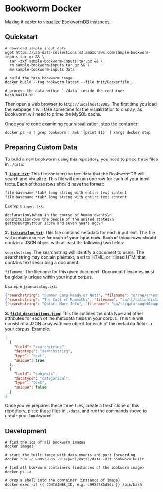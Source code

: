 # Bookworm Docker

Making it easier to visualize [BookwormDB](https://github.com/Bookworm-project/BookwormDB) instances.

## Quickstart

```
# download sample input data
wget https://lab-data-collections.s3.amazonaws.com/sample-bookworm-inputs.tar.gz && \
  tar -zxf sample-bookworm-inputs.tar.gz && \
  rm sample-bookworm-inputs.tar.gz && \
  mv sample-bookworm-inputs data

# build the base bookworm image
docker build --tag bookworm:latest --file init/Dockerfile .

# process the data within `./data` inside the container
bash build.sh
```

Then open a web browser to `http://localhost:8005`. The first time you load the webpage it will take some time for the visualization to display, as Bookworm will need to prime the MySQL cache.

Once you're done examining your visualization, stop the container:

```
docker ps -a | grep bookworm | awk '{print $1}' | xargs docker stop
```

## Preparing Custom Data

To build a new bookworm using this repository, you need to place three files in `./data`:

**1. [`input.txt`](https://bookworm-project.github.io/Docs/input.txt.html)**: This file contains the text data that the BookwormDB will search and visualize. This file will contain one row for each of your input texts. Each of those rows should have the format:

```
file-basename *tab* long string with entire text content
file-basename *tab* long string with entire text content
```

Example `input.txt`:

```
declaration\twhen in the course of human events\n
constitution\twe the people of the united states\n
gettysburgh\tfour score and seven years ago\n
```

**2. [`jsoncatalog.txt`](https://bookworm-project.github.io/Docs/JSONcatalog.html)**: This file contains metadata for each input text. This file will contain one row for each of your input texts. Each of those rows should contain a JSON object with at least the following two fields:

`searchstring`: The searchstring will identify a document to users. The searchstring may contain plaintext, a url to HTML, or inlined HTMl that contains text describing a document.

`filename`: The filename for this given document. Document filenames must be globally unique within your input corpus.

Example `jsoncatalog.txt`:

```json
{"searchstring": "Summer Camp Ready or Not!", "filename": "er/ne/ernestineamandas00belt", "subjects": ["summer"]}
{"searchstring": "The Call of Mammoths", "filename": "ca/ll/callofdistantmam00ward", "subjects": ["mammoths"]}
{"searchstring": "Qatar: More Info", "filename": "qa/ta/qataraugu00augu", "subjects": ["qatar", "info"]}
```

**3. [`field_descriptions.json`](https://bookworm-project.github.io/Docs/field_descriptions.json.html)**: This file outlines the data type and other attributes for each of the metadata fields in your corpus. This file will consist of a JSON array with one object for each of the metadata fields in your corpus. Example:

```json
[
  {
    "field": "searchstring",
    "datatype": "searchstring",
    "type": "text",
    "unique": true
  },
  {
    "field": "subjects",
    "datatype": "categorical",
    "type": "text",
    "unique": false
  }
]
```
Once you've prepared these three files, create a fresh clone of this repository, place those files in `./data`, and run the commands above to create your bookworm!

## Development

```
# find the ids of all bookworm images
docker images

# start the built image with data mounts and port forwarding
docker run -p 8005:8005 -v $(pwd)/data:/data -dit bookworm:built

# find all bookworm containers (instances of the bookworm image)
docker ps -a

# drop a shell into the container (instance of image)
docker exec -it {{ CONTAINER_ID, e.g. c9989785d56c }} /bin/bash
```